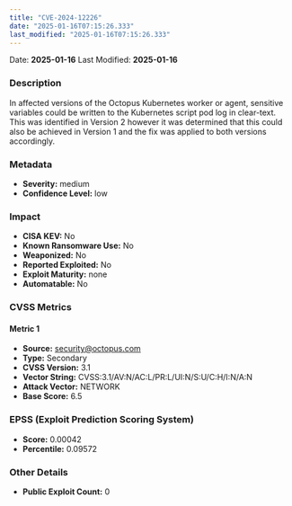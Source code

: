 ```yaml
---
title: "CVE-2024-12226"
date: "2025-01-16T07:15:26.333"
last_modified: "2025-01-16T07:15:26.333"
---
```




Date: **2025-01-16** Last Modified: **2025-01-16**

### Description  
In affected versions of the Octopus Kubernetes worker or agent, sensitive variables could be written to the Kubernetes script pod log in clear-text. This was identified in Version 2 however it was determined that this could also be achieved in Version 1 and the fix was applied to both versions accordingly.

### Metadata  
- **Severity:** medium
- **Confidence Level:** low

### Impact  
- **CISA KEV:** No
- **Known Ransomware Use:** No
- **Weaponized:** No
- **Reported Exploited:** No
- **Exploit Maturity:** none
- **Automatable:** No

### CVSS Metrics  

#### Metric 1
- **Source:** security@octopus.com
- **Type:** Secondary
- **CVSS Version:** 3.1
- **Vector String:** CVSS:3.1/AV:N/AC:L/PR:L/UI:N/S:U/C:H/I:N/A:N
- **Attack Vector:** NETWORK
- **Base Score:** 6.5


### EPSS (Exploit Prediction Scoring System)  
- **Score:** 0.00042
- **Percentile:** 0.09572

### Other Details  
- **Public Exploit Count:** 0
